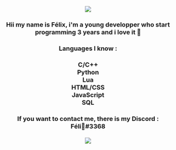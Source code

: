 <p align="center">
   <img src="https://media2.giphy.com/media/XBFtHsPBAQ3MC4nghZ/giphy.gif">
  <br>
  <h3 align="center">Hii my name is Félix, i'm a young developper who start programming 3 years and i love it 💖</h3>
</p>

<h3 align="center">Languages I know :</h3>

<h3 align="center">
  <b>C/C++</b><br>
  <b>Python</b><br>
  <b>Lua</b><br>
  <b>HTML/CSS</b><br>
  <b>JavaScript</b><br>
  <b>SQL</b><br>
</h2>

<h3 align="center">
  <b>If you want to contact me, there is my Discord :</b><br>
  <b>Féli🥀#3368</b>
  <br>
  <br>
  <img src="https://media1.giphy.com/media/YrkMi4WGBbcXs8Z2QI/giphy.gif">
</h3>
